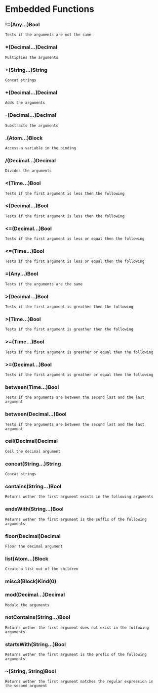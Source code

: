 # Embedded Functions

### !=(Any...)Bool
    Tests if the arguments are not the same

### *(Decimal...)Decimal
    Multiplies the arguments

### +(String...)String
    Concat strings

### +(Decimal...)Decimal
    Adds the arguments

### -(Decimal...)Decimal
    Substracts the arguments

### .(Atom...)Block
    Access a variable in the binding

### /(Decimal...)Decimal
    Divides the arguments

### <(Time...)Bool
    Tests if the first argument is less then the following

### <(Decimal...)Bool
    Tests if the first argument is less then the following

### <=(Decimal...)Bool
    Tests if the first argument is less or equal then the following

### <=(Time...)Bool
    Tests if the first argument is less or equal then the following

### =(Any...)Bool
    Tests if the arguments are the same

### >(Decimal...)Bool
    Tests if the first argument is greather then the following

### >(Time...)Bool
    Tests if the first argument is greather then the following

### >=(Time...)Bool
    Tests if the first argument is greather or equal then the following

### >=(Decimal...)Bool
    Tests if the first argument is greather or equal then the following

### between(Time...)Bool
    Tests if the arguments are between the second last and the last argument

### between(Decimal...)Bool
    Tests if the arguments are between the second last and the last argument

### ceil(Decimal)Decimal
    Ceil the decimal argument

### concat(String...)String
    Concat strings

### contains(String...)Bool
    Returns wether the first argument exists in the following arguments

### endsWith(String...)Bool
    Returns wether the first argument is the suffix of the following arguments

### floor(Decimal)Decimal
    Floor the decimal argument

### list(Atom...)Block
    Create a list out of the children

### misc3(Block)Kind(0)
    

### mod(Decimal...)Decimal
    Modulo the arguments

### notContains(String...)Bool
    Returns wether the first argument does not exist in the following arguments

### startsWith(String...)Bool
    Returns wether the first argument is the prefix of the following arguments

### ~(String, String)Bool
    Returns wether the first argument matches the regular expression in the second argument

